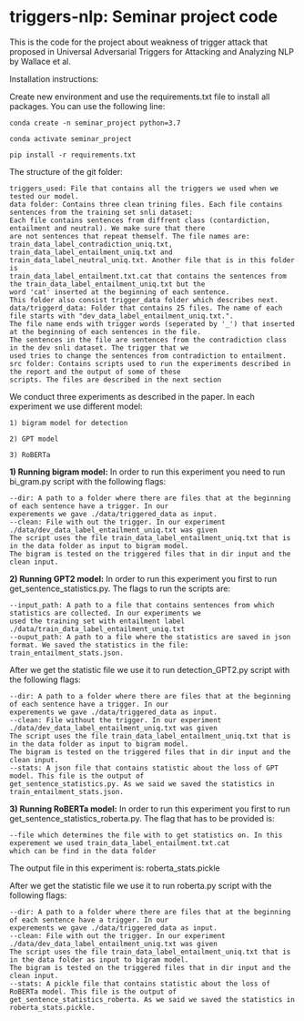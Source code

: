 # triggers-nlp: Seminar project code
This is the code for the project about weakness of trigger attack that proposed in Universal Adversarial Triggers for Attacking and Analyzing NLP by Wallace et al.

Installation instructions:

Create new environment and use the requirements.txt file to install all packages.
You can use the following line:

    conda create -n seminar_project python=3.7
      
    conda activate seminar_project
      
    pip install -r requirements.txt

The structure of the git folder:
    
    triggers_used: File that contains all the triggers we used when we tested our model.
    data folder: Contains three clean trining files. Each file contains sentences from the training set snli dataset: 
    Each file contains sentences from diffrent class (contardiction, entailment and neutral). We make sure that there 
    are not sentences that repeat themself. The file names are: train_data_label_contradiction_uniq.txt, 
    train_data_label_entailment_uniq.txt and train_data_label_neutral_uniq.txt. Another file that is in this folder is 
    train_data_label_entailment.txt.cat that contains the sentences from the train_data_label_entailment_uniq.txt but the
    word 'cat' inserted at the beginning of each sentence.
    This folder also consist trigger_data folder which describes next. 
    data/triggerd_data: Folder that contains 25 files. The name of each file starts with "dev_data_label_entailment_uniq.txt.".
    The file name ends with trigger words (seperated by '_') that inserted at the beginning of each sentences in the file.
    The sentences in the file are sentences from the contradiction class in the dev snli dataset. The trigger that we 
    used tries to change the sentences from contradiction to entailment.
    src folder: Contains scripts used to run the experiments described in the report and the output of some of these
    scripts. The files are described in the next section


We conduct three experiments as described in the paper. In each experiment we use different model:

    1) bigram model for detection
    
    2) GPT model 
    
    3) RoBERTa
    
**1) Running bigram model:** In order to run this experiment you need to run bi_gram.py script with the following flags:
    
    --dir: A path to a folder where there are files that at the beginning of each sentence have a trigger. In our 
    experements we gave ./data/triggered_data as input.
    --clean: File with out the trigger. In our experiment ./data/dev_data_label_entailment_uniq.txt was given 
    The script uses the file train_data_label_entailment_uniq.txt that is in the data folder as input to bigram model.
    The bigram is tested on the triggered files that in dir input and the clean input.

**2) Running GPT2 model:** In order to run this experiment you first to run get_sentence_statistics.py. The flags to run
    the scripts are:
      
    --input_path: A path to a file that contains sentences from which statistics are collected. In our experiments we 
    used the training set with entailment label ./data/train_data_label_entailment_uniq.txt
    --ouput_path: A path to a file where the statistics are saved in json format. We saved the statistics in the file:
    train_entailment_stats.json.  
    
   After we get the statistic file we use it to run detection_GPT2.py script with the following flags:

    --dir: A path to a folder where there are files that at the beginning of each sentence have a trigger. In our 
    experements we gave ./data/triggered_data as input.
    --clean: File without the trigger. In our experiment ./data/dev_data_label_entailment_uniq.txt was given 
    The script uses the file train_data_label_entailment_uniq.txt that is in the data folder as input to bigram model.
    The bigram is tested on the triggered files that in dir input and the clean input.
    --stats: A json file that contains statistic about the loss of GPT model. This file is the output of 
    get_sentence_statistics.py. As we said we saved the statistics in train_entailment_stats.json.
  
 **3) Running RoBERTa model:** In order to run this experiment you first to run get_sentence_statistics_roberta.py.
  The flag that has to be provided is:
   
    --file which determines the file with to get statistics on. In this experement we used train_data_label_entailment.txt.cat
    which can be find in the data folder 
   The output file in this experiment is: roberta_stats.pickle
  
  After we get the statistic file we use it to run roberta.py script with the following flags:
  
    --dir: A path to a folder where there are files that at the beginning of each sentence have a trigger. In our 
    experements we gave ./data/triggered_data as input.
    --clean: File with out the trigger. In our experiment ./data/dev_data_label_entailment_uniq.txt was given 
    The script uses the file train_data_label_entailment_uniq.txt that is in the data folder as input to bigram model.
    The bigram is tested on the triggered files that in dir input and the clean input.
    --stats: A pickle file that contains statistic about the loss of RoBERTa model. This file is the output of 
    get_sentence_statistics_roberta. As we said we saved the statistics in roberta_stats.pickle.
  
   
 